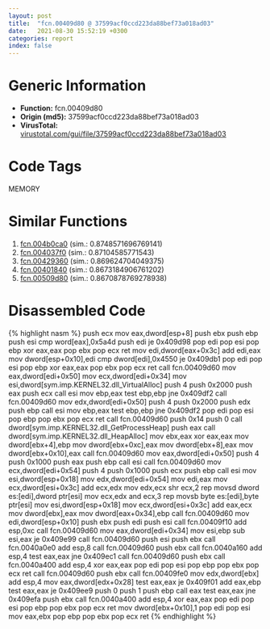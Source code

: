 ```yaml
---
layout: post
title:  "fcn.00409d80 @ 37599acf0ccd223da88bef73a018ad03"
date:   2021-08-30 15:52:19 +0300
categories: report
index: false
---
```


# Generic Information
- **Function:** fcn.00409d80
- **Origin (md5):** 37599acf0ccd223da88bef73a018ad03
- **VirusTotal:** [virustotal.com/gui/file/37599acf0ccd223da88bef73a018ad03][virustotal_ref]

# Code Tags
<span class="tag" id="MEMORY">MEMORY</span>


# Similar Functions

1. [fcn.004b0ca0][similar_1_ref] (sim.: 0.8748571696769141)
2. [fcn.004037f0][similar_2_ref] (sim.: 0.87104585771543)
3. [fcn.00429360][similar_3_ref] (sim.: 0.869624704049375)
4. [fcn.00401840][similar_4_ref] (sim.: 0.8673184906761202)
5. [fcn.00509d80][similar_5_ref] (sim.: 0.8670878769278938)


# Disassembled Code

{% highlight nasm %}
push ecx
mov eax,dword[esp+8]
push ebx
push ebp
push esi
cmp word[eax],0x5a4d
push edi
je 0x409d98
pop edi
pop esi
pop ebp
xor eax,eax
pop ebx
pop ecx
ret 
mov edi,dword[eax+0x3c]
add edi,eax
mov dword[esp+0x10],edi
cmp dword[edi],0x4550
je 0x409db1
pop edi
pop esi
pop ebp
xor eax,eax
pop ebx
pop ecx
ret 
call fcn.00409d60
mov eax,dword[edi+0x50]
mov ecx,dword[edi+0x34]
mov esi,dword[sym.imp.KERNEL32.dll_VirtualAlloc]
push 4
push 0x2000
push eax
push ecx
call esi
mov ebp,eax
test ebp,ebp
jne 0x409df2
call fcn.00409d60
mov edx,dword[edi+0x50]
push 4
push 0x2000
push edx
push ebp
call esi
mov ebp,eax
test ebp,ebp
jne 0x409df2
pop edi
pop esi
pop ebp
pop ebx
pop ecx
ret 
call fcn.00409d60
push 0x14
push 0
call dword[sym.imp.KERNEL32.dll_GetProcessHeap]
push eax
call dword[sym.imp.KERNEL32.dll_HeapAlloc]
mov ebx,eax
xor eax,eax
mov dword[ebx+4],ebp
mov dword[ebx+0xc],eax
mov dword[ebx+8],eax
mov dword[ebx+0x10],eax
call fcn.00409d60
mov eax,dword[edi+0x50]
push 4
push 0x1000
push eax
push ebp
call esi
call fcn.00409d60
mov ecx,dword[edi+0x54]
push 4
push 0x1000
push ecx
push ebp
call esi
mov esi,dword[esp+0x18]
mov edx,dword[edi+0x54]
mov edi,eax
mov ecx,dword[esi+0x3c]
add ecx,edx
mov edx,ecx
shr ecx,2
rep movsd dword es:[edi],dword ptr[esi]
mov ecx,edx
and ecx,3
rep movsb byte es:[edi],byte ptr[esi]
mov esi,dword[esp+0x18]
mov ecx,dword[esi+0x3c]
add eax,ecx
mov dword[ebx],eax
mov dword[eax+0x34],ebp
call fcn.00409d60
mov edi,dword[esp+0x10]
push ebx
push edi
push esi
call fcn.00409f10
add esp,0xc
call fcn.00409d60
mov eax,dword[edi+0x34]
mov esi,ebp
sub esi,eax
je 0x409e99
call fcn.00409d60
push esi
push ebx
call fcn.0040a0e0
add esp,8
call fcn.00409d60
push ebx
call fcn.0040a160
add esp,4
test eax,eax
jne 0x409ec1
call fcn.00409d60
push ebx
call fcn.0040a400
add esp,4
xor eax,eax
pop edi
pop esi
pop ebp
pop ebx
pop ecx
ret 
call fcn.00409d60
push ebx
call fcn.00409fe0
mov edx,dword[ebx]
add esp,4
mov eax,dword[edx+0x28]
test eax,eax
je 0x409f01
add eax,ebp
test eax,eax
je 0x409ee9
push 0
push 1
push ebp
call eax
test eax,eax
jne 0x409efa
push ebx
call fcn.0040a400
add esp,4
xor eax,eax
pop edi
pop esi
pop ebp
pop ebx
pop ecx
ret 
mov dword[ebx+0x10],1
pop edi
pop esi
mov eax,ebx
pop ebp
pop ebx
pop ecx
ret 
{% endhighlight %}


[similar_1_ref]: /report/fcn.004b0ca0@1160595edb203a63cb2ca3ce2ff04f47
[similar_2_ref]: /report/fcn.004037f0@591592f0b79217fc95d61f8c4f595f30
[similar_3_ref]: /report/fcn.00429360@e2ba7f10eb234338a49853c34d7d9c56
[similar_4_ref]: /report/fcn.00401840@a2475448bf4050c1583e1970984a4d00
[similar_5_ref]: /report/fcn.00509d80@e2ba7f10eb234338a49853c34d7d9c56
[virustotal_ref]: https://www.virustotal.com/gui/file/37599acf0ccd223da88bef73a018ad03